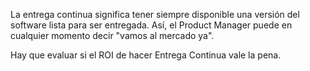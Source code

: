 La entrega continua significa tener siempre disponible una versión del software lista para ser entregada. Así, el Product Manager puede en cualquier momento decir "vamos al mercado ya".

Hay que evaluar si el ROI de hacer Entrega Continua vale la pena.
